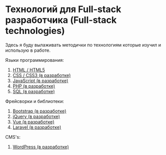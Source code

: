 # Технологий для Full-stack разработчика (Full-stack technologies)

Здесь я буду вылаживать методички по технологиям которые изучил и использую в работе.

Языки программирования:
  1. [HTML / HTML5](HTML)
  2. [CSS / CSS3 (в разработке)]()
  3. [JavaScript (в разработке)]()
  4. [PHP (в разработке)]()
  5. [SQL (в разработке)]()

Фрейсворки и библиотеки:
  1. [Bootstrap (в разработке)]()
  2. [jQuery (в разработке)]()
  3. [Vue (в разработке)]()
  4. [Laravel (в разработке)]()
  
CMS's:
  1. [WordPress (в разработке)]()

